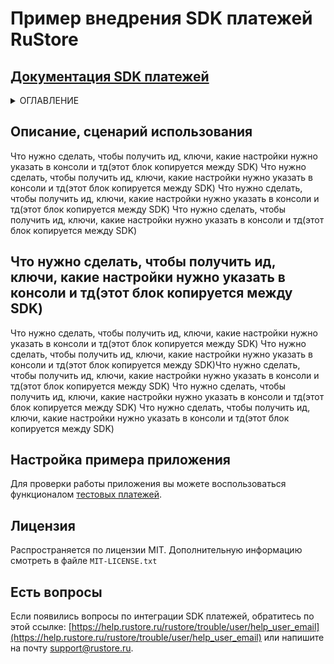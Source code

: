 # Пример внедрения SDK платежей RuStore
## [Документация SDK платежей](https://www.rustore.ru/help/sdk/payments/general)


<!-- TABLE OF CONTENTS -->
<details>
  <summary>ОГЛАВЛЕНИЕ</summary>
  <ol>
    <li><a href="#описание-сценарий-использования">Описание, сценарий использования</a></li>
    <li>
      <a href="#чо-надо-сделать">Что нужно сделать, чтобы получить ид, ключи, какие настройки нужно указать в консоли и тд(этот блок копируется между SDK)</a>
      <ul>
        <li><a href="#какая-то-лабуда">Какая-то-лабуда</a></li>
        <li><a href="#какая-то-лабуда2">Какая-то-лабуда2</a></li>
      </ul>
    </li>
    <li><a href="#настройка-примера-приложения">Настройка примера приложения</a></li>
    <li><a href="#лицензия">Лицензия</a></li>
    <li><a href="#есть-вопросы">Есть вопросы</a></li>
  </ol>
</details>


## Описание, сценарий использования
Что нужно сделать, чтобы получить ид, ключи, какие настройки нужно указать в консоли и тд(этот блок копируется между SDK)
Что нужно сделать, чтобы получить ид, ключи, какие настройки нужно указать в консоли и тд(этот блок копируется между SDK)
Что нужно сделать, чтобы получить ид, ключи, какие настройки нужно указать в консоли и тд(этот блок копируется между SDK)
Что нужно сделать, чтобы получить ид, ключи, какие настройки нужно указать в консоли и тд(этот блок копируется между SDK)


## Что нужно сделать, чтобы получить ид, ключи, какие настройки нужно указать в консоли и тд(этот блок копируется между SDK)
Что нужно сделать, чтобы получить ид, ключи, какие настройки нужно указать в консоли и тд(этот блок копируется между SDK)
Что нужно сделать, чтобы получить ид, ключи, какие настройки нужно указать в консоли и тд(этот блок копируется между SDK)Что нужно сделать, чтобы получить ид, ключи, какие настройки нужно указать в консоли и тд(этот блок копируется между SDK)
Что нужно сделать, чтобы получить ид, ключи, какие настройки нужно указать в консоли и тд(этот блок копируется между SDK)
Что нужно сделать, чтобы получить ид, ключи, какие настройки нужно указать в консоли и тд(этот блок копируется между SDK)



## Настройка примера приложения
Для проверки работы приложения вы можете воспользоваться функционалом [тестовых платежей](https://www.rustore.ru/help/developers/monetization/sandbox).






## Лицензия
Распространяется по лицензии MIT. Дополнительную информацию смотреть в файле `MIT-LICENSE.txt`

## Есть вопросы
Если появились вопросы по интеграции SDK платежей, обратитесь по этой ссылке:
[https://help.rustore.ru/rustore/trouble/user/help_user_email](https://help.rustore.ru/rustore/trouble/user/help_user_email)
или напишите на почту support@rustore.ru.
